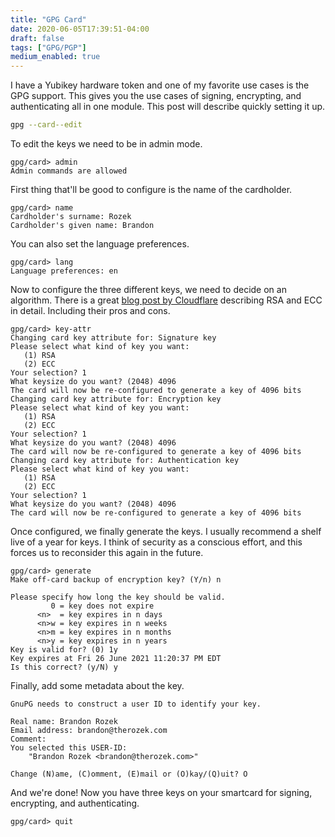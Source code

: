 ```yaml
---
title: "GPG Card"
date: 2020-06-05T17:39:51-04:00
draft: false
tags: ["GPG/PGP"]
medium_enabled: true
---
```


I have a Yubikey hardware token and one of my favorite use cases is the GPG support. This gives you the use cases of signing, encrypting, and authenticating all in one module. This post will describe quickly setting it up.

```bash
gpg --card--edit
```


To edit the keys we need to be in admin mode.
```
gpg/card> admin
Admin commands are allowed
```

First thing that'll be good to configure is the name of the cardholder.
```
gpg/card> name
Cardholder's surname: Rozek
Cardholder's given name: Brandon
```

You can also set the language preferences.
```
gpg/card> lang
Language preferences: en
```

Now to configure the three different keys, we need to decide on an algorithm. There is a great [blog post by Cloudflare](https://blog.cloudflare.com/a-relatively-easy-to-understand-primer-on-elliptic-curve-cryptography/) describing RSA and ECC in detail. Including their pros and cons.
```
gpg/card> key-attr
Changing card key attribute for: Signature key
Please select what kind of key you want:
   (1) RSA
   (2) ECC
Your selection? 1
What keysize do you want? (2048) 4096
The card will now be re-configured to generate a key of 4096 bits
Changing card key attribute for: Encryption key
Please select what kind of key you want:
   (1) RSA
   (2) ECC
Your selection? 1
What keysize do you want? (2048) 4096
The card will now be re-configured to generate a key of 4096 bits
Changing card key attribute for: Authentication key
Please select what kind of key you want:
   (1) RSA
   (2) ECC
Your selection? 1
What keysize do you want? (2048) 4096
The card will now be re-configured to generate a key of 4096 bits
```

Once configured, we finally generate the keys. I usually recommend a shelf live of a year for keys. I think of security as a conscious effort, and this forces us to reconsider this again in the future.
```
gpg/card> generate
Make off-card backup of encryption key? (Y/n) n

Please specify how long the key should be valid.
         0 = key does not expire
      <n>  = key expires in n days
      <n>w = key expires in n weeks
      <n>m = key expires in n months
      <n>y = key expires in n years
Key is valid for? (0) 1y
Key expires at Fri 26 June 2021 11:20:37 PM EDT
Is this correct? (y/N) y
```

Finally, add some metadata about the key.
```
GnuPG needs to construct a user ID to identify your key.

Real name: Brandon Rozek
Email address: brandon@therozek.com
Comment: 
You selected this USER-ID:
    "Brandon Rozek <brandon@therozek.com>"

Change (N)ame, (C)omment, (E)mail or (O)kay/(Q)uit? O
```

And we're done! Now you have three keys on your smartcard for signing, encrypting, and authenticating.
```
gpg/card> quit
```



